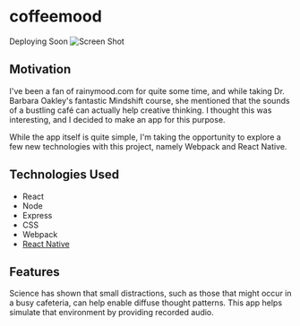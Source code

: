 # coffeemood
Deploying Soon
![Screen Shot](https://i.imgur.com/ckePEIT.jpg)

## Motivation
I've been a fan of rainymood.com for quite some time, and while taking Dr. Barbara Oakley's fantastic Mindshift course, she mentioned that the sounds of a bustling café can actually help creative thinking. I thought this was interesting, and I decided to make an app for this purpose.

While the app itself is quite simple, I'm taking the opportunity to explore a few new technologies with this project, namely Webpack and React Native.

## Technologies Used

* React
* Node
* Express
* CSS
* Webpack
* [React Native](https://github.com/aubreynicoll/coffeemood-native)

## Features
Science has shown that small distractions, such as those that might occur in a busy cafeteria, can help enable diffuse thought patterns. This app helps simulate that environment by providing recorded audio.
